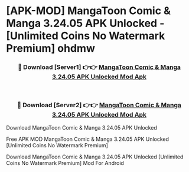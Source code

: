 # [APK-MOD] MangaToon  Comic & Manga 3.24.05 APK Unlocked - [Unlimited Coins No Watermark Premium] ohdmw



<div align="center">
<h3>🔴 Download [Server1] 👉👉 <a href="https://momento.my/?title=MangaToon__Comic_&_Manga_3.24.05_APK_Unlocked">MangaToon  Comic & Manga 3.24.05 APK Unlocked Mod Apk</a></h3><br>

<h3>🔴 Download [Server2] 👉👉 <a href="https://momento.my/?title=MangaToon__Comic_&_Manga_3.24.05_APK_Unlocked">MangaToon  Comic & Manga 3.24.05 APK Unlocked Mod Apk</a></h3>
</div>



Download MangaToon  Comic & Manga 3.24.05 APK Unlocked 

Free APK MOD MangaToon  Comic & Manga 3.24.05 APK Unlocked [Unlimited Coins No Watermark Premium]

Download MangaToon  Comic & Manga 3.24.05 APK Unlocked [Unlimited Coins No Watermark Premium] Mod For Android
